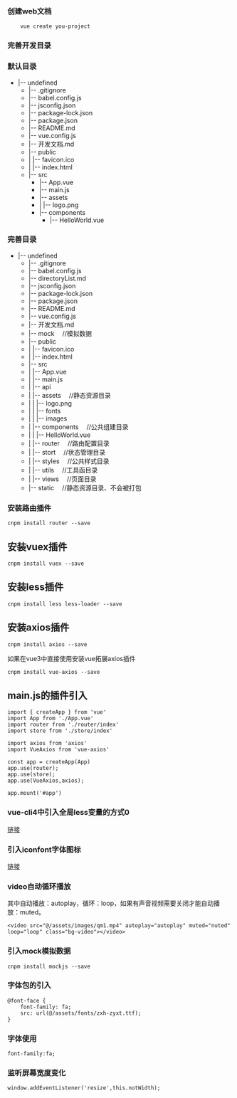 ### 创建web文档
```
    vue create you-project 
```

### 完善开发目录

### 默认目录
* |-- undefined
   * |-- .gitignore
   * |-- babel.config.js
   * |-- jsconfig.json
   * |-- package-lock.json
   * |-- package.json
   * |-- README.md
   * |-- vue.config.js
   * |-- 开发文档.md
   * |-- public
   * |   |-- favicon.ico
   * |   |-- index.html
   * |-- src
       * |-- App.vue
       * |-- main.js
       * |-- assets
       * |   |-- logo.png
       * |-- components
           * |-- HelloWorld.vue


### 完善目录

* |-- undefined
   * |-- .gitignore
   * |-- babel.config.js
   * |-- directoryList.md
   * |-- jsconfig.json
   * |-- package-lock.json
   * |-- package.json
   * |-- README.md
   * |-- vue.config.js
   * |-- 开发文档.md
   * |-- mock                        &emsp;//模拟数据
   * |-- public                      
   * |   |-- favicon.ico
   * |   |-- index.html
   * |-- src
   * |   |-- App.vue
   * |   |-- main.js
   * |   |-- api
   * |   |-- assets                   &emsp;//静态资源目录
   * |   |   |-- logo.png
   * |   |   |-- fonts
   * |   |   |-- images
   * |   |-- components               &emsp;//公共组建目录
   * |   |   |-- HelloWorld.vue
   * |   |-- router                   &emsp;//路由配置目录
   * |   |-- stort                    &emsp;//状态管理目录
   * |   |-- styles                   &emsp;//公共样式目录
   * |   |-- utils                    &emsp;//工具函目录
   * |   |-- views                    &emsp;//页面目录
   * |-- static                       &emsp;//静态资源目录、不会被打包

### 安装路由插件
```
cnpm install router --save
```

## 安装vuex插件
```
cnpm install vuex --save
```

## 安装less插件
```
cnpm install less less-loader --save
```
## 安装axios插件
```
cnpm install axios --save
```
如果在vue3中直接使用安装vue拓展axios插件
```
cnpm install vue-axios --save
```

## main.js的插件引入
```
import { createApp } from 'vue'
import App from './App.vue'
import router from './router/index'
import store from './store/index'

import axios from 'axios'
import VueAxios from 'vue-axios'

const app = createApp(App)
app.use(router);
app.use(store);
app.use(VueAxios,axios);

app.mount('#app')

```
### vue-cli4中引入全局less变量的方式0
[链接](https://blog.csdn.net/qq_34607371/article/details/110391424)

### 引入iconfont字体图标
[链接](https://www.iconfont.cn/manage/index?manage_type=myprojects&projectId=4451343)

### video自动循环播放
其中自动播放：autoplay，循环：loop，如果有声音视频需要关闭才能自动播放：muted。
```
<video src="@/assets/images/qm1.mp4" autoplay="autoplay" muted="nuted" loop="loop" class="bg-video"></video>
```

### 引入mock模拟数据
```
cnpm install mockjs --save
```

### 字体包的引入
```
@font-face {
    font-family: fa;
    src: url(@/assets/fonts/zxh-zyxt.ttf);
}
```

### 字体使用
```
font-family:fa;
```

### 监听屏幕宽度变化
```
window.addEventListener('resize',this.notWidth);
```